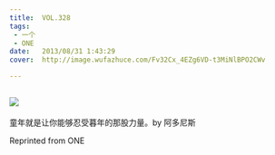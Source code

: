 ```yaml
---
title:	VOL.328
tags:
 - 一个
 - ONE
date:	2013/08/31 1:43:29
cover:	http://image.wufazhuce.com/Fv32Cx_4EZg6VD-t3MiNlBPO2CWv

---
```

![](http://image.wufazhuce.com/Fv32Cx_4EZg6VD-t3MiNlBPO2CWv)
---

童年就是让你能够忍受暮年的那股力量。by 阿多尼斯
 
Reprinted from ONE
